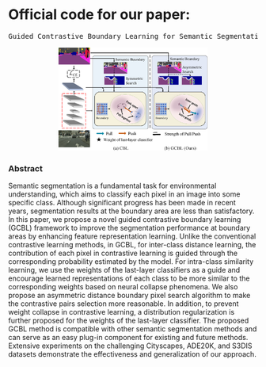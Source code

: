 # Official code for our paper:  

<pre>
Guided Contrastive Boundary Learning for Semantic Segmentation
</pre>

<p align="center">
        <img src="figs/frame_gt4.png" title="GCBL framwork" width="60%">
</p> 

### Abstract

Semantic segmentation is a fundamental task for environmental understanding, which aims to classify each pixel in an image into some specific class. Although significant progress has been made in recent years, segmentation results at the boundary area are less than satisfactory. In this paper, we propose a novel guided contrastive boundary learning (GCBL) framework to improve the segmentation performance at boundary areas by enhancing feature representation learning. Unlike the conventional contrastive learning methods, in GCBL, for inter-class distance learning, the contribution of each pixel in contrastive learning is guided through the corresponding probability estimated by the model. For intra-class similarity learning, we use the weights of the last-layer classifiers as a guide and encourage learned representations of each class to be more similar to the corresponding weights based on neural collapse phenomena. We also propose an asymmetric distance boundary pixel search algorithm to make the contrastive pairs selection more reasonable. In addition, to prevent weight collapse in contrastive learning, a distribution regularization is further proposed for the weights of the last-layer classifier. The proposed GCBL method is compatible with other semantic segmentation methods and can serve as an easy plug-in component for existing and future methods. Extensive experiments on the challenging Cityscapes, ADE20K, and S3DIS datasets demonstrate the effectiveness and generalization of our approach.

